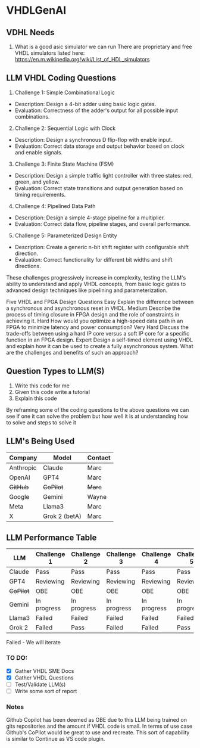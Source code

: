 # VHDLGenAI

## VDHL Needs
1. What is a good asic simulator we can run
There are proprietary and free VHDL simulators listed here: https://en.m.wikipedia.org/wiki/List_of_HDL_simulators

## LLM VHDL Coding Questions
1. Challenge 1: Simple Combinational Logic
* Description: Design a 4-bit adder using basic logic gates.
* Evaluation: Correctness of the adder's output for all possible input combinations.
2. Challenge 2: Sequential Logic with Clock
* Description: Design a synchronous D flip-flop with enable input.
* Evaluation: Correct data storage and output behavior based on clock and enable signals.
3. Challenge 3: Finite State Machine (FSM)
* Description: Design a simple traffic light controller with three states: red, green, and yellow.
* Evaluation: Correct state transitions and output generation based on timing requirements.
4. Challenge 4: Pipelined Data Path
* Description: Design a simple 4-stage pipeline for a multiplier.
* Evaluation: Correct data flow, pipeline stages, and overall performance.
5. Challenge 5: Parameterized Design Entity
* Description: Create a generic n-bit shift register with configurable shift direction.
* Evaluation: Correct functionality for different bit widths and shift directions.

These challenges progressively increase in complexity, testing the LLM's ability to understand and apply VHDL concepts, from basic logic gates to advanced design techniques like pipelining and parameterization.

Five VHDL and FPGA Design Questions
Easy
Explain the difference between a synchronous and asynchronous reset in VHDL.
Medium
Describe the process of timing closure in FPGA design and the role of constraints in achieving it.
Hard
How would you optimize a high-speed data path in an FPGA to minimize latency and power consumption?
Very Hard
Discuss the trade-offs between using a hard IP core versus a soft IP core for a specific function in an FPGA design.
Expert
Design a self-timed element using VHDL and explain how it can be used to create a fully asynchronous system. What are the challenges and benefits of such an approach?

## Question Types to LLM(S)
1. Write this code for me
2. Given this code write a tutorial
3. Explain this code

By reframing some of the coding questions to the above questions we can see if one it can solve the problem but how well it is at understanding how to solve and steps to solve it

## LLM's Being Used
| Company    | Model     | Contact |
|------------|-----------|---------|
| Anthropic  | Claude    | Marc |
| OpenAI     | GPT4      | Marc |
|<del>GitHub</dev> | <del>CoPilot</dev> | <del>Marc</dev> |
| Google     | Gemini    | Wayne |
| Meta       | Llama3    | Marc |
| X          | Grok 2 (betA) | Marc |

## LLM Performance Table

| LLM      | Challenge 1 | Challenge 2 | Challenge 3 | Challenge 4 | Challenge 5 | RAG (Y/N) |
|----------|-------------|-------------|-------------|-------------|-------------|-------------|
| Claude   | Pass        | Pass        | Pass        | Pass        | Pass        | Y |
| GPT4     | Reviewing | Reviewing | Reviewing | Reviewing | Reviewing | Y |
| <del>CoPilot</dev>  | OBE | OBE | OBE | OBE | OBE | OBS |
| Gemini   | In progress | In progress | In progress | In progress | In progress | ? |
| Llama3   | Failed | Failed | Failed | Failed | Failed | N |
| Grok 2   | Failed | Pass | Failed | Failed | Pass | N |

Failed - We will iterate


### TO DO:
- [x] Gather VHDL SME Docs
- [x] Gather VHDL Questions
- [ ] Test/Validate LLM(s)
- [ ] Write some sort of report

### Notes
Github Copilot has been deemed as OBE due to this LLM being trained on gits repositories and the amount if VHDL code is small. In terms of use case Github's CoPilot would be great to use and recreate. This sort of capability is similar to Continue as VS code plugin.
